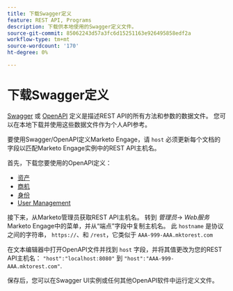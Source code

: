 ```yaml
---
title: 下载Swagger定义
feature: REST API, Programs
description: 下载供本地使用的Swagger定义文件。
source-git-commit: 85062243d57a3fc6d15251163e926495858edf2a
workflow-type: tm+mt
source-wordcount: '170'
ht-degree: 0%

---
```


# 下载Swagger定义

[Swagger](https://swagger.io/) 或 [OpenAPI](https://www.openapis.org/) 定义是描述REST API的所有方法和参数的数据文件。 您可以在本地下载并使用这些数据文件作为个人API参考。

要使用Swagger/OpenAPI定义Marketo Engage，请 `host` 必须更新每个文档的字段以匹配Marketo Engage实例中的REST API主机名。

首先，下载您要使用的OpenAPI定义：

* [资产](assets/swagger-asset.json)
* [商机](assets/swagger-mapi.json)
* [身份       ](assets/swagger-identity.json)
* [User Management](assets/swagger-user.json)

接下来，从Marketo管理员获取REST API主机名。 转到 _管理员_-> _Web服务_ Marketo Engage中的菜单，并从“端点”字段中复制主机名。 此 `hostname` 是协议之间的字符串， `https://`、和 `/rest`，它类似于 `AAA-999-AAA.mktorest.com`

在文本编辑器中打开OpenAPI文件并找到 `host` 字段，并将其值更改为您的REST API主机名： `"host":"localhost:8080"` 到 `"host":"AAA-999-AAA.mktorest.com"`.

保存后，您可以在Swagger UI实例或任何其他OpenAPI软件中运行定义文件。
